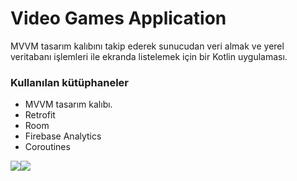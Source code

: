 # Video Games Application  
  
MVVM tasarım kalıbını takip ederek sunucudan veri almak ve yerel veritabanı işlemleri ile ekranda listelemek için bir Kotlin uygulaması.  
  
### Kullanılan kütüphaneler  
  
* MVVM tasarım kalıbı.  
* Retrofit  
* Room  
* Firebase Analytics   
* Coroutines
  
<div align="center">
  <div style="display: flex; align-items: flex-start;">
    <img src="https://cdn.discordapp.com/attachments/728531712405012501/806999548118433862/unknown.png"/>
    <img src="https://media.discordapp.net/attachments/728531712405012501/807001393063264296/unknown.png"/>
  </div>
</div>